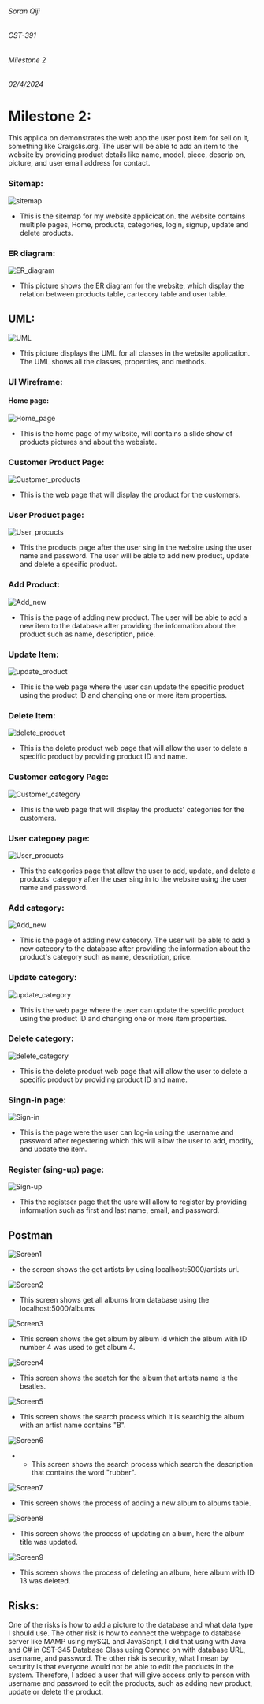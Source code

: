  
###### Soran Qiji 
###### CST-391 
###### Milestone 2 
###### 02/4/2024 

# Milestone 2: 

This applica on demonstrates the web app the user post item for sell on it, something like Craigslis.org. 
The user will be able to add an item to the website by providing product details like name, model, piece, descrip on, picture, and user email address for contact. 

### Sitemap: 
![sitemap](/milestones/images/sitemap.png)
- This is the sitemap for my website applicication. the website contains multiple pages, Home, products, categories, login, signup, update and delete products.

### ER diagram: 
![ER_diagram](/milestones/images/ER.png)
- This picture shows the ER diagram for the website, which display the relation between products table, cartecory table and user table. 

## UML: 
![UML](/milestones/images/uml.png)
- This picture displays the UML for all classes in the website application. The UML shows all the classes, properties, and methods.
### UI Wireframe:  

#### Home page: 
![Home_page](/milestones/images/Wireframe_Home.png)
- This is the home page of my wibsite, will contains a slide show of products pictures and about the websiste.

### Customer Product Page: 
![Customer_products](/milestones/images/Wireframe_products.png)
- This is the web page that will display the product for the customers.

### User Product page:
![User_procucts](/milestones/images/user_products.png) 
- This the products page after the user sing in the websire using the user name and password. The user will be able to add new product, update and delete a specific product.
 
### Add Product: 
![Add_new](/milestones/images/add_product.png)
- This is the page of adding new product. The user will be able to add a new item to the database after providing the information about the product such as name, description, price.

### Update Item: 
![update_product](/milestones/images/products_update.png)
- This is the web page where the user can update the specific product using the product ID and changing one or more item properties.
 
### Delete Item: 
![delete_product](/milestones/images/products_delete.png)
 - This is the delete product web page that will allow the user to delete a specific product by providing product ID and name.
 
 ### Customer category Page: 
![Customer_category](/milestones/images/customer_categories.png)
- This is the web page that will display the products' categories for the customers.

### User categoey page:
![User_procucts](/milestones/images/user_categories.png) 
- This the categories page that allow the user to add, update, and delete a products' category after the user sing in to the websire using the user name and password.
 
### Add category: 
![Add_new](/milestones/images/add_category.png)
- This is the page of adding new catecory. The user will be able to add a new catecory to the database after providing the information about the product's category such as name, description, price.

### Update category: 
![update_category](/milestones/images/categories_update.png)
- This is the web page where the user can update the specific product using the product ID and changing one or more item properties.
 
### Delete category: 
![delete_category](/milestones/images/categories_delete.png)
 - This is the delete product web page that will allow the user to delete a specific product by providing product ID and name.
 
 ### Singn-in page:
 ![Sign-in](/milestones/images/login.png)
 - This is the page were the user can log-in using the username and password after regestering which this will allow the user to add, modify, and update the item.

 ### Register (sing-up) page:
 ![Sign-up](/milestones/images/signup.png)
 - This the registser page that the usre will allow to register by providing information such as first and last name, email, and password.
 
## Postman

![Screen1](/milestones/images/p1.png)
- the screen shows the get artists by using localhost:5000/artists url.

![Screen2](/milestones/images/p2.png)
- This screen shows get all albums from database using the localhost:5000/albums

![Screen3](/milestones/images/p3.png)
- This screen shows the get album by album id which the album with ID number 4 was used to get album 4.

![Screen4](/milestones/images/p4.png)
- This screen shows the seatch for the album that artists name is the beatles.

![Screen5](/milestones/images/p5.png)
- This screen shows the search process which it is searchig the album with an artist name contains "B".

![Screen6](/milestones/images/p6.png)
- - This screen shows the search process which search the description that contains the word "rubber".

![Screen7](/milestones/images/p7.png)
- This screen shows the process of adding a new album to albums table.

![Screen8](/milestones/images/p8.png)
- This screen shows the process of updating an album, here the album title was updated.

![Screen9](/milestones/images/p9.png)
- This screen shows the process of deleting an album, here album with ID 13 was deleted.

## Risks: 
One of the risks is how to add a picture to the database and what data type I should use. The other risk is how to connect the webpage to database server like MAMP using mySQL and JavaScript, I did that using with Java and C# in CST-345 Database Class using Connec on with database URL, username, and password. The other risk is security, what I mean by security is that everyone would not be able to edit the products in the system. Therefore, I added a user that will give access only to person with username and password to edit the products, such as adding new product, update or delete the product. 